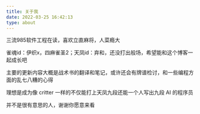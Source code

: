 ```yaml
---
title: 关于我
date: 2022-03-25 16:42:13
type: about
---
```

三流985软件工程在读，喜欢立直麻将，人菜瘾大

雀魂id：伊织x，四麻雀圣2；天凤id：弃和，还没打出般场，希望能和这个博客一起成长吧

主要的更新内容大概是战术书的翻译和笔记，或许还会有牌谱检讨，和一些编程方面的乱七八糟的心得

理想是成为像 critter 一样的不仅能打上天凤九段还能一个人写出九段 AI 的程序员

并不是很有意思的人，谢谢你愿意来看
